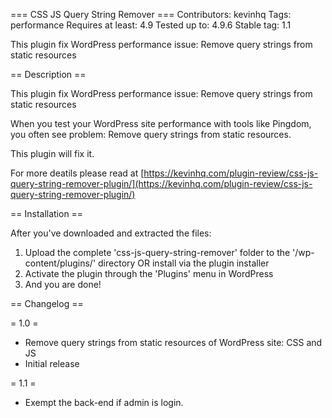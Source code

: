 === CSS JS Query String Remover ===
Contributors: kevinhq
Tags: performance
Requires at least: 4.9
Tested up to: 4.9.6
Stable tag: 1.1


This plugin fix WordPress performance issue: Remove query strings from static resources


== Description ==

This plugin fix WordPress performance issue: Remove query strings from static resources

When you test your WordPress site performance with tools like Pingdom, you often see problem: Remove query strings from static resources.

This plugin will fix it.

For more deatils please read at [https://kevinhq.com/plugin-review/css-js-query-string-remover-plugin/](https://kevinhq.com/plugin-review/css-js-query-string-remover-plugin/)

== Installation ==

After you've downloaded and extracted the files:

1. Upload the complete 'css-js-query-string-remover' folder to the '/wp-content/plugins/' directory OR install via the plugin installer
2. Activate the plugin through the 'Plugins' menu in WordPress
3. And you are done!


== Changelog ==

= 1.0 =
* Remove query strings from static resources of WordPress site: CSS and JS
* Initial release

= 1.1 =
* Exempt the back-end if admin is login.
